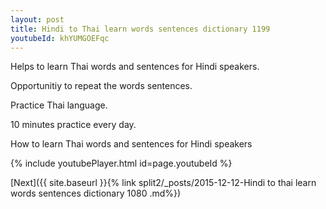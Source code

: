 ```yaml
---
layout: post
title: Hindi to Thai learn words sentences dictionary 1199 
youtubeId: khYUMGOEFqc
---
```

 
 
Helps to learn Thai words and sentences for Hindi speakers.

Opportunitiy to repeat the words sentences. 

Practice Thai language. 
 
10 minutes practice every day. 
 
How to learn Thai words and sentences for Hindi speakers 
 
{% include youtubePlayer.html id=page.youtubeId %}
 
 
[Next]({{ site.baseurl }}{% link  split2/_posts/2015-12-12-Hindi to thai learn words sentences dictionary 1080 .md%})
 
